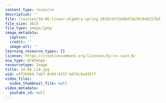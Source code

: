```yaml
---
content_type: resource
description: ''
file: /courses/18-06-linear-algebra-spring-2010/e5f2b96d7ab78c048157bd74c8add5f7_18.06_L24.jpg
file_size: 3615
file_type: image/jpeg
image_metadata:
  caption: ''
  credit: ''
  image-alt: ''
learning_resource_types: []
license: https://creativecommons.org/licenses/by-nc-sa/4.0/
ocw_type: OCWImage
resourcetype: Image
title: 18.06_L24.jpg
uid: e5f2b96d-7ab7-8c04-8157-bd74c8add5f7
video_files:
  video_thumbnail_file: null
video_metadata:
  youtube_id: null
---
```

